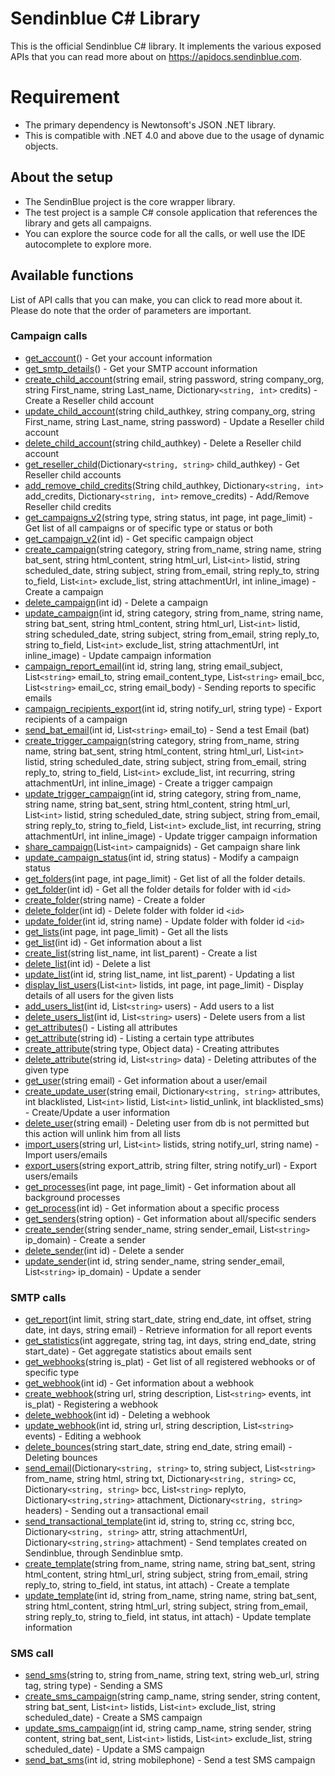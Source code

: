 # Sendinblue C# Library

This is the official Sendinblue C# library. It implements the various exposed APIs that you can read more about on https://apidocs.sendinblue.com.

# Requirement

 * The primary dependency is Newtonsoft's JSON .NET library. 
 * This is compatible with .NET 4.0 and above due to the usage of dynamic objects. 

## About the setup

 * The SendinBlue project is the core wrapper library.
 * The test project is a sample C# console application that references the library and gets all campaigns.
 * You can explore the source code for all the calls, or well use the IDE autocomplete to explore more.

## Available functions

List of API calls that you can make, you can click to read more about it. Please do note that the order of parameters are important.

### Campaign calls

 * [get_account](https://apidocs.sendinblue.com/account/#1)() - Get your account information
 * [get_smtp_details](https://apidocs.sendinblue.com/account/#7)() - Get your SMTP account information
 * [create_child_account](https://apidocs.sendinblue.com/account/#2)(string email, string password, string company_org, string First_name, string Last_name, Dictionary`<string, int>` credits) - Create a Reseller child account
 * [update_child_account](https://apidocs.sendinblue.com/account/#3)(string child_authkey, string company_org, string First_name, string Last_name, string password) - Update a Reseller child account
 * [delete_child_account](https://apidocs.sendinblue.com/account/#4)(string child_authkey) - Delete a Reseller child account
 * [get_reseller_child](https://apidocs.sendinblue.com/account/#5)(Dictionary`<string, string>` child_authkey) - Get Reseller child accounts
 * [add_remove_child_credits](https://apidocs.sendinblue.com/account/#6)(String child_authkey, Dictionary`<string, int>` add_credits, Dictionary`<string, int>` remove_credits) - Add/Remove Reseller child credits
 * [get_campaigns_v2](https://apidocs.sendinblue.com/campaign/#1)(string type, string status, int page, int page_limit) - Get list of all campaigns or of specific type or status or both
 * [get_campaign_v2](https://apidocs.sendinblue.com/campaign/#1)(int id) - Get specific campaign object
 * [create_campaign](https://apidocs.sendinblue.com/campaign/#2)(string category, string from_name, string name, string bat_sent, string html_content, string html_url, List`<int>` listid, string scheduled_date, string subject, string from_email, string reply_to, string to_field, List`<int>` exclude_list, string attachmentUrl, int inline_image) - Create a campaign
 * [delete_campaign](https://apidocs.sendinblue.com/campaign/#3)(int id) - Delete a campaign
 * [update_campaign](https://apidocs.sendinblue.com/campaign/#4)(int id, string category, string from_name, string name, string bat_sent, string html_content, string html_url, List`<int>` listid, string scheduled_date, string subject, string from_email, string reply_to, string to_field, List`<int>` exclude_list, string attachmentUrl, int inline_image) - Update campaign information
 * [campaign_report_email](https://apidocs.sendinblue.com/campaign/#5)(int id, string lang, string email_subject, List`<string>` email_to, string email_content_type, List`<string>` email_bcc, List`<string>` email_cc, string email_body) - Sending reports to specific emails
 * [campaign_recipients_export](https://apidocs.sendinblue.com/campaign/#6)(int id, string notify_url, string type) - Export recipients of a campaign
 * [send_bat_email](https://apidocs.sendinblue.com/campaign/#7)(int id, List`<string>` email_to) - Send a test Email (bat)
 * [create_trigger_campaign](https://apidocs.sendinblue.com/campaign/#8)(string category, string from_name, string name, string bat_sent, string html_content, string html_url, List`<int>` listid, string scheduled_date, string subject, string from_email, string reply_to, string to_field, List`<int>` exclude_list, int recurring, string attachmentUrl, int inline_image) - Create a trigger campaign
 * [update_trigger_campaign](https://apidocs.sendinblue.com/campaign/#9)(int id, string category, string from_name, string name, string bat_sent, string html_content, string html_url, List`<int>` listid, string scheduled_date, string subject, string from_email, string reply_to, string to_field, List`<int>` exclude_list, int recurring, string attachmentUrl, int inline_image) - Update trigger campaign information
 * [share_campaign](https://apidocs.sendinblue.com/campaign/#10)(List`<int>` campaignids) - Get campaign share link
 * [update_campaign_status](https://apidocs.sendinblue.com/campaign/#11)(int id, string status) - Modify a campaign status
 * [get_folders](https://apidocs.sendinblue.com/folder/#1)(int page, int page_limit) - Get list of all the folder details.
 * [get_folder](https://apidocs.sendinblue.com/folder/#2)(int id) - Get all the folder details for folder with id `<id>`
 * [create_folder](https://apidocs.sendinblue.com/folder/#3)(string name) - Create a folder
 * [delete_folder](https://apidocs.sendinblue.com/folder/#4)(int id) - Delete folder with folder id `<id>`
 * [update_folder](https://apidocs.sendinblue.com/folder/#5)(int id, string name) - Update folder with folder id `<id>`
 * [get_lists](https://apidocs.sendinblue.com/list/#1)(int page, int page_limit) - Get all the lists
 * [get_list](https://apidocs.sendinblue.com/list/#2)(int id) - Get information about a list
 * [create_list](https://apidocs.sendinblue.com/list/#3)(string list_name, int list_parent) - Create a list
 * [delete_list](https://apidocs.sendinblue.com/list/#4)(int id) - Delete a list
 * [update_list](https://apidocs.sendinblue.com/list/#5)(int id, string list_name, int list_parent) - Updating a list
 * [display_list_users](https://apidocs.sendinblue.com/list/#8)(List`<int>` listids, int page, int page_limit) - Display details of all users for the given lists
 * [add_users_list](https://apidocs.sendinblue.com/list/#6)(int id, List`<string>` users) - Add users to a list
 * [delete_users_list](https://apidocs.sendinblue.com/list/#7)(int id, List`<string>` users) - Delete users from a list
 * [get_attributes](https://apidocs.sendinblue.com/attribute/#1)() - Listing all attributes
 * [get_attribute](https://apidocs.sendinblue.com/attribute/#2)(string id) - Listing a certain type attributes
 * [create_attribute](https://apidocs.sendinblue.com/attribute/#3)(string type, Object data) - Creating attributes
 * [delete_attribute](https://apidocs.sendinblue.com/attribute/#4)(string id, List`<string>` data) - Deleting attributes of the given type
 * [get_user](https://apidocs.sendinblue.com/user/#2)(string email) - Get information about a user/email
 * [create_update_user](https://apidocs.sendinblue.com/user/#1)(string email, Dictionary`<string, string>` attributes, int blacklisted, List`<int>` listid, List`<int>` listid_unlink, int blacklisted_sms) - Create/Update a user information
 * [delete_user](https://apidocs.sendinblue.com/user/#3)(string email) - Deleting user from db is not permitted but this action will unlink him from all lists
 * [import_users](https://apidocs.sendinblue.com/user/#4)(string url, List`<int>` listids, string notify_url, string name) - Import users/emails
 * [export_users](https://apidocs.sendinblue.com/user/#5)(string export_attrib, string filter, string notify_url) - Export users/emails
 * [get_processes](https://apidocs.sendinblue.com/process/#1)(int page, int page_limit) - Get information about all background processes
 * [get_process](https://apidocs.sendinblue.com/process/#2)(int id) - Get information about a specific process
 * [get_senders](https://apidocs.sendinblue.com/sender-management/#1)(string option) - Get information about all/specific senders
 * [create_sender](https://apidocs.sendinblue.com/sender-management/#2)(string sender_name, string sender_email, List`<string>` ip_domain) - Create a sender
 * [delete_sender](https://apidocs.sendinblue.com/sender-management/#3)(int id) - Delete a sender
 * [update_sender](https://apidocs.sendinblue.com/sender-management/#4)(int id, string sender_name, string sender_email, List`<string>` ip_domain) - Update a sender

### SMTP calls

 * [get_report](https://apidocs.sendinblue.com/report/)(int limit, string start_date, string end_date, int offset, string date, int days, string email) - Retrieve information for all report events
 * [get_statistics](https://apidocs.sendinblue.com/statistics/)(int aggregate, string tag, int days, string end_date, string start_date) - Get aggregate statistics about emails sent
 * [get_webhooks](https://apidocs.sendinblue.com/webhooks/#1)(string is_plat) - Get list of all registered webhooks or of specific type
 * [get_webhook](https://apidocs.sendinblue.com/webhooks/#2)(int id) - Get information about a webhook
 * [create_webhook](https://apidocs.sendinblue.com/webhooks/#3)(string url, string description, List`<string>` events, int is_plat) - Registering a webhook
 * [delete_webhook](https://apidocs.sendinblue.com/webhooks/#5)(int id) - Deleting a webhook
 * [update_webhook](https://apidocs.sendinblue.com/webhooks/#4)(int id, string url, string description, List`<string>` events) - Editing a webhook
 * [delete_bounces](https://apidocs.sendinblue.com/bounces/)(string start_date, string end_date, string email) - Deleting bounces
 * [send_email](https://apidocs.sendinblue.com/tutorial-sending-transactional-email/)(Dictionary`<string, string>` to, string subject, List`<string>` from_name, string html, string txt, Dictionary`<string, string>` cc, Dictionary`<string, string>` bcc, List`<string>` replyto, Dictionary`<string,string>` attachment, Dictionary`<string, string>` headers) - Sending out a transactional email
 * [send_transactional_template](https://apidocs.sendinblue.com/template/)(int id, string to, string cc, string bcc, Dictionary`<string, string>` attr, string attachmentUrl, Dictionary`<string,string>` attachment) - Send templates created on Sendinblue, through Sendinblue smtp.
 * [create_template](https://apidocs.sendinblue.com/template/#2)(string from_name, string name, string bat_sent, string html_content, string html_url, string subject, string from_email, string reply_to, string to_field, int status, int attach) - Create a template 
 * [update_template](https://apidocs.sendinblue.com/template/#3)(int id, string from_name, string name, string bat_sent, string html_content, string html_url, string subject, string from_email, string reply_to, string to_field, int status, int attach) - Update template information

### SMS call

 * [send_sms](https://apidocs.sendinblue.com/mailin-sms/#1)(string to, string from_name, string text, string web_url, string tag, string type) - Sending a SMS
 * [create_sms_campaign](https://apidocs.sendinblue.com/mailin-sms/#2)(string camp_name, string sender, string content, string bat_sent, List`<int>` listids, List`<int>` exclude_list, string scheduled_date) - Create a SMS campaign
 * [update_sms_campaign](https://apidocs.sendinblue.com/mailin-sms/#3)(int id, string camp_name, string sender, string content, string bat_sent, List`<int>` listids, List`<int>` exclude_list, string scheduled_date) - Update a SMS campaign
 * [send_bat_sms](https://apidocs.sendinblue.com/mailin-sms/#4)(int id, string mobilephone) - Send a test SMS campaign